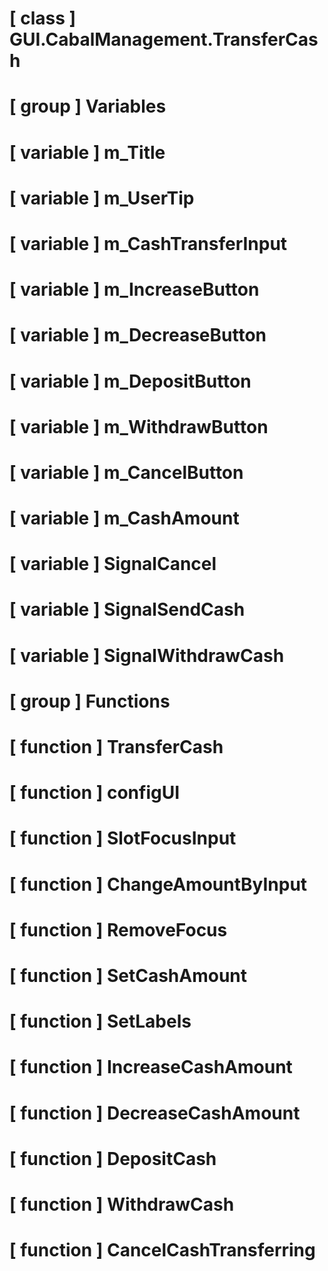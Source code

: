 # [ class ] GUI.CabalManagement.TransferCash

# [ group ] Variables

# [ variable ] m_Title

# [ variable ] m_UserTip

# [ variable ] m_CashTransferInput

# [ variable ] m_IncreaseButton

# [ variable ] m_DecreaseButton

# [ variable ] m_DepositButton

# [ variable ] m_WithdrawButton

# [ variable ] m_CancelButton

# [ variable ] m_CashAmount

# [ variable ] SignalCancel

# [ variable ] SignalSendCash

# [ variable ] SignalWithdrawCash

# [ group ] Functions

# [ function ] TransferCash

# [ function ] configUI

# [ function ] SlotFocusInput

# [ function ] ChangeAmountByInput

# [ function ] RemoveFocus

# [ function ] SetCashAmount

# [ function ] SetLabels

# [ function ] IncreaseCashAmount

# [ function ] DecreaseCashAmount

# [ function ] DepositCash

# [ function ] WithdrawCash

# [ function ] CancelCashTransferring


